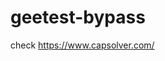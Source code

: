 # geetest-bypass
check https://www.capsolver.com/ 





















                                                                                                                                                                                             